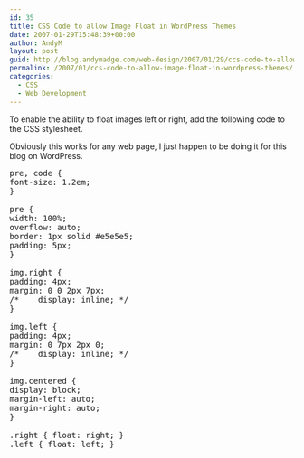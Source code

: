 ```yaml
---
id: 35
title: CSS Code to allow Image Float in WordPress Themes
date: 2007-01-29T15:48:39+00:00
author: AndyM
layout: post
guid: http://blog.andymadge.com/web-design/2007/01/29/ccs-code-to-allow-image-float-in-wordpress-themes/
permalink: /2007/01/ccs-code-to-allow-image-float-in-wordpress-themes/
categories:
  - CSS
  - Web Development
---
```

To enable the ability to float images left or right, add the following code to the CSS stylesheet.

Obviously this works for any web page, I just happen to be doing it for this blog on WordPress.

<!--more-->

<pre>pre, code {
font-size: 1.2em;
}

pre {
width: 100%;
overflow: auto;
border: 1px solid #e5e5e5;
padding: 5px;
}

img.right {
padding: 4px;
margin: 0 0 2px 7px;
/*    display: inline; */
}

img.left {
padding: 4px;
margin: 0 7px 2px 0;
/*    display: inline; */
}

img.centered {
display: block;
margin-left: auto;
margin-right: auto;
}

.right { float: right; }
.left { float: left; }</pre>